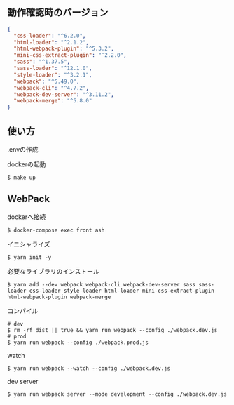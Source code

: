 ## 動作確認時のバージョン
```json
{
  "css-loader": "^6.2.0",
  "html-loader": "^2.1.2",
  "html-webpack-plugin": "^5.3.2",
  "mini-css-extract-plugin": "^2.2.0",
  "sass": "^1.37.5",
  "sass-loader": "^12.1.0",
  "style-loader": "^3.2.1",
  "webpack": "^5.49.0",
  "webpack-cli": "^4.7.2",
  "webpack-dev-server": "^3.11.2",
  "webpack-merge": "^5.8.0"
}
```

## 使い方
.envの作成

dockerの起動
```shell
$ make up
```

## WebPack
dockerへ接続
```shell
$ docker-compose exec front ash
```

イニシャライズ
```shell
$ yarn init -y
```

必要なライブラリのインストール
```shell
$ yarn add --dev webpack webpack-cli webpack-dev-server sass sass-loader css-loader style-loader html-loader mini-css-extract-plugin html-webpack-plugin webpack-merge
```

コンパイル
```shell
# dev
$ rm -rf dist || true && yarn run webpack --config ./webpack.dev.js
# prod
$ yarn run webpack --config ./webpack.prod.js
```

watch
```shell
$ yarn run webpack --watch --config ./webpack.dev.js
```

dev server
```shell
$ yarn run webpack server --mode development --config ./webpack.dev.js
```